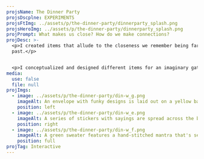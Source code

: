 ```yaml
---
projsName: The Dinner Party
projsDscplne: EXPERIMENTS
projsFtImg: ../assets/p/the-dinner-party/dinnerparty_splash.png
projsHeroImg: ../assets/p/the-dinner-party/dinnerparty_splash.png
projPrompt: What makes us close? How do we make connections?
projDesc: >-
  <p>I created items that allude to the closeness we remember being far in the
  past.</p>


  <p>I conceptualized and designed different items for an imaginary gathering based off of an interview. This includes something to announcing the gathering, something to use while gathering with others, and something to take away from the gathering.</p>
media:
  use: false
  file: null
projImgs:
  - image: ../assets/p/the-dinner-party/din-w_g.png
    imageAlt: An envelope with funky designs is laid out on a yellow background.
    position: left
  - image: ../assets/p/the-dinner-party/din-w_e.png
    imageAlt: A series of stickers with sayings are spread across the board.
    position: right
  - image: ../assets/p/the-dinner-party/din-w_f.png
    imageAlt: A green sweater features a hand-stitched mantra that's sewed in backwards.
    position: full
projTag: Interactive
---
```

